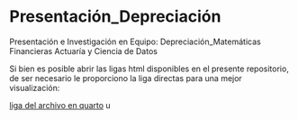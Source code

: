# Presentación_Depreciación

Presentación e Investigación en Equipo: Depreciación_Matemáticas Financieras Actuaría y Ciencia de Datos

Si bien es posible abrir las ligas html disponibles en el presente repositorio, de ser necesario le proporciono la liga directas para una mejor visualización:

[liga del archivo en quarto](https://2138d8d39def45d58eced4457b3911c7.app.posit.cloud/p/80d8adca/#/title-slide)
u

